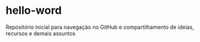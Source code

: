 # hello-word
Repositório inicial para navegação no GitHub e compartilhamento de ideias, recursos e demais assuntos
